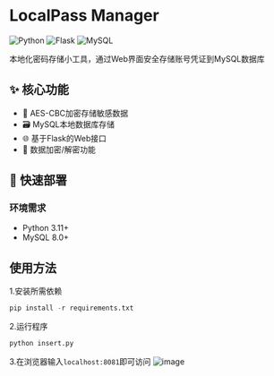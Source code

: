 # LocalPass Manager

![Python](https://img.shields.io/badge/Python-3.11%2B-blue)
![Flask](https://img.shields.io/badge/Flask-2.0%2B-lightgrey)
![MySQL](https://img.shields.io/badge/MySQL-8.0%2B-orange)

本地化密码存储小工具，通过Web界面安全存储账号凭证到MySQL数据库

## ✨ 核心功能

- 🔐 AES-CBC加密存储敏感数据
- 🗃️ MySQL本地数据库存储
- 🌐 基于Flask的Web接口
- 🔄 数据加密/解密功能

## 🚀 快速部署

### 环境需求
- Python 3.11+
- MySQL 8.0+

## 使用方法
1.安装所需依赖
```python
pip install -r requirements.txt
```
2.运行程序
```python
python insert.py
```
3.在浏览器输入`localhost:8081`即可访问
![image](https://github.com/user-attachments/assets/91f8e382-c421-4b66-8723-4d65414bc167)

